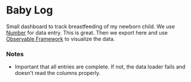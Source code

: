 # Baby Log

Small dashboard to track breastfeeding of my newborn child. We use [Number](https://apps.apple.com/us/app/numbers/id361304891) for data entry. This is great. Then we export here and use [Observable Framework](https://observablehq.com/framework/) to visualize the data.

### Notes

 - Important that all entries are complete. If not, the data loader fails and doesn't read the columns properly.
